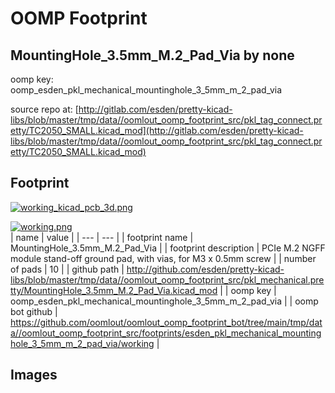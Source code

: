 # OOMP Footprint  
## MountingHole_3.5mm_M.2_Pad_Via  by none  
  
oomp key: oomp_esden_pkl_mechanical_mountinghole_3_5mm_m_2_pad_via  
  
source repo at: [http://gitlab.com/esden/pretty-kicad-libs/blob/master/tmp/data//oomlout_oomp_footprint_src/pkl_tag_connect.pretty/TC2050_SMALL.kicad_mod](http://gitlab.com/esden/pretty-kicad-libs/blob/master/tmp/data//oomlout_oomp_footprint_src/pkl_tag_connect.pretty/TC2050_SMALL.kicad_mod)  
## Footprint  
  
[![working_kicad_pcb_3d.png](working_kicad_pcb_3d_600.png)](working_kicad_pcb_3d.png)  
  
[![working.png](working_600.png)](working.png)  
| name | value | 
| --- | --- | 
| footprint name | MountingHole_3.5mm_M.2_Pad_Via | 
| footprint description | PCIe M.2 NGFF module stand-off ground pad, with vias, for M3 x 0.5mm screw | 
| number of pads | 10 | 
| github path | http://github.com/esden/pretty-kicad-libs/blob/master/tmp/data//oomlout_oomp_footprint_src/pkl_mechanical.pretty/MountingHole_3.5mm_M.2_Pad_Via.kicad_mod | 
| oomp key | oomp_esden_pkl_mechanical_mountinghole_3_5mm_m_2_pad_via | 
| oomp bot github | https://github.com/oomlout/oomlout_oomp_footprint_bot/tree/main/tmp/data//oomlout_oomp_footprint_src/footprints/esden_pkl_mechanical_mountinghole_3_5mm_m_2_pad_via/working | 
## Images  
